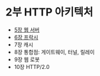 <h1>2부 HTTP 아키텍처</h1>

  - [5장 웹 서버](./5장_웹_서버/README.md)
  - [6장 프락시](./6장_프락시/README.md)
  - 7장 캐시
  - 8장 통합점: 게이트웨이, 터널, 릴레이
  - 9장 웹 로봇
  - 10장 HTTP/2.0
